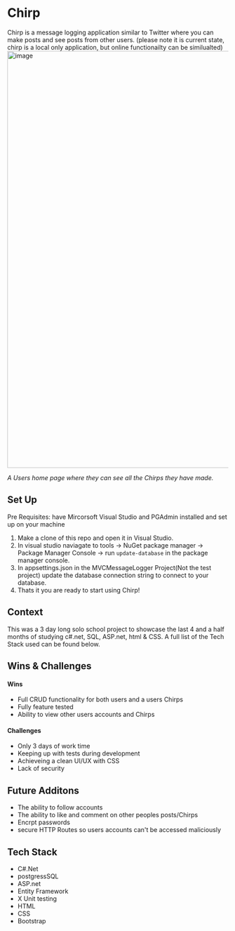 # Chirp
Chirp is a message logging application similar to Twitter where you can make posts and see posts from other users. (please note it is current state, chirp is a local only application, but online functionailty can be similualted)
<img width="950" alt="image" src="https://github.com/Eli-J-Paris/MvcMessageLogger/assets/130601227/9a123859-b7b4-4755-8c65-a02af657408e">

*A Users home page where they can see all the Chirps they have made.*
## Set Up
Pre Requisites: have Mircorsoft Visual Studio and PGAdmin installed and set up on your machine
1. Make a clone of this repo and open it in Visual Studio.
2. In visual studio naviagate to tools -> NuGet package manager -> Package Manager Console -> run `update-database` in the package manager console.
3. In appsettings.json in the MVCMessageLogger Project(Not the test project) update the database connection string to connect to your database.
4. Thats it you are ready to start using Chirp!

## Context
This was a 3 day long solo school project to showcase the last 4 and a half months of studying c#.net, SQL, ASP.net, html & CSS. A full list of the Tech Stack used can be found below.

## Wins & Challenges
#### Wins
- Full CRUD functionality for both users and a users Chirps
- Fully feature tested
- Ability to view other users accounts and Chirps
#### Challenges
- Only 3 days of work time
- Keeping up with tests during development
- Achieveing a clean UI/UX with CSS
- Lack of security
  
## Future Additons
- The ability to follow accounts
- The ability to like and comment on other peoples posts/Chirps
- Encrpt passwords
- secure HTTP Routes so users accounts can't be accessed maliciously

## Tech Stack
- C#.Net
- postgressSQL
- ASP.net
- Entity Framework
- X Unit testing
- HTML
- CSS
- Bootstrap
